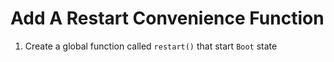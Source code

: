 # Add A Restart Convenience Function

1. Create a global function called `restart()` that start `Boot` state
